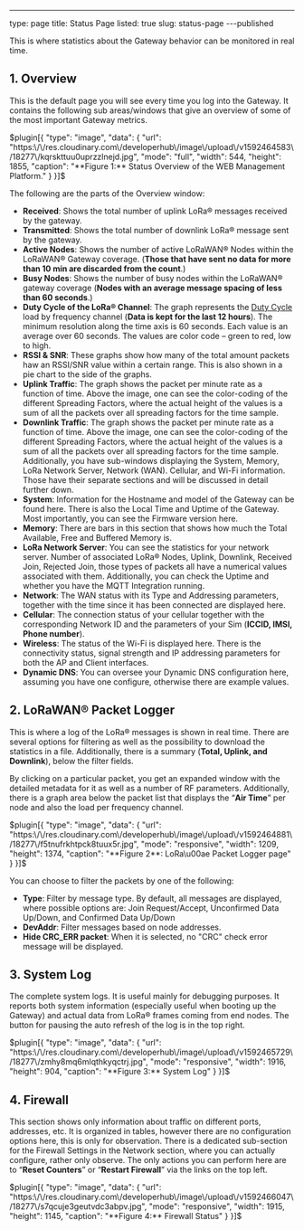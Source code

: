 ---
type: page
title: Status Page
listed: true
slug: status-page
---published


This is where statistics about the Gateway behavior can be monitored in real time.

## 1. Overview

This is the default page you will see every time you log into the Gateway. It contains the following sub areas/windows that give an overview of some of the most important Gateway metrics.


$plugin[{
    "type": "image",
    "data": {
        "url": "https:\/\/res.cloudinary.com\/developerhub\/image\/upload\/v1592464583\/18277\/kqrskttuu0uprzzlnejd.jpg",
        "mode": "full",
        "width": 544,
        "height": 1855,
        "caption": "**Figure 1:** Status Overview of the WEB Management Platform."
    }
}]$


The following are the parts of the Overview window:

- **Received**: Shows the total number of uplink LoRa® messages received by the gateway.
- **Transmitted**: Shows the total number of downlink LoRa® message sent by the gateway.
- **Active Nodes**: Shows the number of active LoRaWAN® Nodes within the LoRaWAN® Gateway coverage. (**Those that have sent no data for more than 10 min are discarded from the count**.)
- **Busy Nodes**: Shows the number of busy nodes within the LoRaWAN® gateway coverage (**Nodes with an average message spacing of less than 60 seconds**.)
- **Duty Cycle of the LoRa® Channel**: The graph represents the [Duty Cycle](https://www.thethingsnetwork.org/docs/lorawan/duty-cycle.html) load by frequency channel (**Data is kept for the last 12 hours**). The minimum resolution along the time axis is 60 seconds. Each value is an average over 60 seconds. The values are color code – green to red, low to high.
- **RSSI & SNR**: These graphs show how many of the total amount packets haw an RSSI/SNR value within a certain range. This is also shown in a pie chart to the side of the graphs.
- **Uplink Traffic**: The graph shows the packet per minute rate as a function of time. Above the image, one can see the color-coding of the different Spreading Factors, where the actual height of the values is a sum of all the packets over all spreading factors for the time sample.
- **Downlink Traffic**: The graph shows the packet per minute rate as a function of time. Above the image, one can see the color-coding of the different Spreading Factors, where the actual height of the values is a sum of all the packets over all spreading factors for the time sample. Additionally, you have sub-windows displaying the System, Memory, LoRa Network Server, Network (WAN). Cellular, and Wi-Fi information. Those have their separate sections and will be discussed in detail further down.
- **System**: Information for the Hostname and model of the Gateway can be found here. There is also the Local Time and Uptime of the Gateway. Most importantly, you can see the Firmware version here.
- **Memory**: There are bars in this section that shows how much the Total Available, Free and Buffered Memory is.
- **LoRa Network Server**: You can see the statistics for your network server. Number of associated LoRa® Nodes, Uplink, Downlink, Received Join, Rejected Join, those types of packets all have a numerical values associated with them. Additionally, you can check the Uptime and whether you have the MQTT Integration running.
- **Network**: The WAN status with its Type and Addressing parameters, together with the time since it has been connected are displayed here.
- **Cellular**: The connection status of your cellular together with the corresponding Network ID and the parameters of your Sim (**ICCID, IMSI, Phone number**).
- **Wireless**: The status of the Wi-Fi is displayed here. There is the connectivity status, signal strength and IP addressing parameters for both the AP and Client interfaces.
- **Dynamic DNS**: You can oversee your Dynamic DNS configuration here, assuming you have one configure, otherwise there are example values.

## 2. LoRaWAN® Packet Logger

This is where a log of the LoRa® messages is shown in real time. There are several options for filtering as well as the possibility to download the statistics in a file. Additionally, there is a summary (**Total, Uplink, and Downlink**), below the filter fields.

By clicking on a particular packet, you get an expanded window with the detailed metadata for it as well as a number of RF parameters. Additionally, there is a graph area below the packet list that displays the “**Air Time**” per node and also the load per frequency channel.


$plugin[{
    "type": "image",
    "data": {
        "url": "https:\/\/res.cloudinary.com\/developerhub\/image\/upload\/v1592464881\/18277\/f5tnufrkhtpck8tuux5r.jpg",
        "mode": "responsive",
        "width": 1209,
        "height": 1374,
        "caption": "**Figure 2**: LoRa\u00ae Packet Logger page"
    }
}]$


You can choose to filter the packets by one of the following:

- **Type**: Filter by message type. By default, all messages are displayed, where possible options are: Join Request/Accept, Unconfirmed Data Up/Down, and Confirmed Data Up/Down
- **DevAddr**: Filter messages based on node addresses.
- **Hide CRC_ERR packet**: When it is selected, no "CRC"  check error message will be displayed.

## 3. System Log

The complete system logs. It is useful mainly for debugging purposes. It reports both system information (especially useful when booting up the Gateway) and actual data from LoRa® frames coming from end nodes. The button for pausing the auto refresh of the log is in the top right.


$plugin[{
    "type": "image",
    "data": {
        "url": "https:\/\/res.cloudinary.com\/developerhub\/image\/upload\/v1592465729\/18277\/zmhy8mq6mlqthkyqctrj.jpg",
        "mode": "responsive",
        "width": 1916,
        "height": 904,
        "caption": "**Figure 3:** System Log"
    }
}]$


## 4. Firewall

This section shows only information about traffic on different ports, addresses, etc. It is organized in tables, however there are no configuration options here, this is only for observation. There is a dedicated sub-section for the Firewall Settings in the Network section, where you can actually configure, rather only observe. The only actions you can perform here are to “**Reset Counters**” or “**Restart Firewall**” via the links on the top left.


$plugin[{
    "type": "image",
    "data": {
        "url": "https:\/\/res.cloudinary.com\/developerhub\/image\/upload\/v1592466047\/18277\/s7qcuje3geutvdc3abpv.jpg",
        "mode": "responsive",
        "width": 1915,
        "height": 1145,
        "caption": "**Figure 4:** Firewall Status"
    }
}]$




